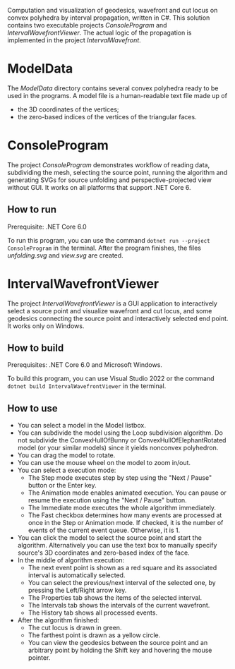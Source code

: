 Computation and visualization of geodesics, wavefront and cut locus on convex polyhedra by interval propagation, written in C#. This solution contains two executable projects *ConsoleProgram* and *IntervalWavefrontViewer*. The actual logic of the propagation is implemented in the project *IntervalWavefront*.

# ModelData
The *ModelData* directory contains several convex polyhedra ready to be used in the programs. A model file is a human-readable text file made up of
* the 3D coordinates of the vertices;
* the zero-based indices of the vertices of the triangular faces.

# ConsoleProgram
The project *ConsoleProgram* demonstrates workflow of reading data, subdividing the mesh, selecting the source point, running the algorithm and generating SVGs for source unfolding and perspective-projected view without GUI. It works on all platforms that support .NET Core 6.

## How to run
Prerequisite: .NET Core 6.0

To run this program, you can use the command `dotnet run --project ConsoleProgram` in the terminal. After the program finishes, the files *unfolding.svg* and *view.svg* are created.

# IntervalWavefrontViewer
The project *IntervalWavefrontViewer* is a GUI application to interactively select a source point and visualize wavefront and cut locus, and some geodesics connecting the source point and interactively selected end point. It works only on Windows.

## How to build
Prerequisites: .NET Core 6.0 and Microsoft Windows.

To build this program, you can use Visual Studio 2022 or the command `dotnet build IntervalWavefrontViewer` in the terminal.

## How to use
* You can select a model in the Model listbox.
* You can subdivide the model using the Loop subdivision algorithm. Do not subdivide the ConvexHullOfBunny or ConvexHullOfElephantRotated model (or your similar models) since it yields nonconvex polyhedron.
* You can drag the model to rotate.
* You can use the mouse wheel on the model to zoom in/out.
* You can select a execution mode:
	* The Step mode executes step by step using the "Next / Pause" button or the Enter key.
	* The Animation mode enables animated execution. You can pause or resume the execution using the "Next / Pause" button.
	* The Immediate mode executes the whole algorithm immediately.
	* The Fast checkbox determines how many events are processed at once in the Step or Animation mode. If checked, it is the number of events of the current event queue. Otherwise, it is 1.
* You can click the model to select the source point and start the algorithm. Alternatively you can use the text box to manually specify source's 3D coordinates and zero-based index of the face.
* In the middle of algorithm execution:
	* The next event point is shown as a red square and its associated interval is automatically selected.
	* You can select the previous/next interval of the selected one, by pressing the Left/Right arrow key.
	* The Properties tab shows the items of the selected interval.
	* The Intervals tab shows the intervals of the current wavefront.
	* The History tab shows all processed events.
* After the algorithm finished:
	* The cut locus is drawn in green.
	* The farthest point is drawn as a yellow circle.
	* You can view the geodesics between the source point and an arbitrary point by holding the Shift key and hovering the mouse pointer.
